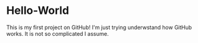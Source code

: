 # Hello-World
This is my first project on GitHub!
I'm just trying underwstand how GitHub works. It is not so complicated I assume.
